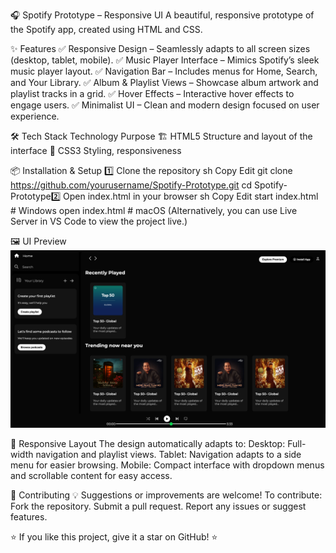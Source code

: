 🎧 Spotify Prototype – Responsive UI
A beautiful, responsive prototype of the Spotify app, created using HTML and CSS.


✨ Features
✅ Responsive Design – Seamlessly adapts to all screen sizes (desktop, tablet, mobile).
✅ Music Player Interface – Mimics Spotify’s sleek music player layout.
✅ Navigation Bar – Includes menus for Home, Search, and Your Library.
✅ Album & Playlist Views – Showcase album artwork and playlist tracks in a grid.
✅ Hover Effects – Interactive hover effects to engage users.
✅ Minimalist UI – Clean and modern design focused on user experience.

🛠️ Tech Stack
Technology	Purpose
🏗 HTML5	Structure and layout of the interface
🎨 CSS3	Styling, responsiveness

📦 Installation & Setup
1️⃣ Clone the repository
sh
Copy
Edit
git clone https://github.com/yourusername/Spotify-Prototype.git
cd Spotify-Prototype2️⃣ Open index.html in your browser
sh
Copy
Edit
start index.html  # Windows
open index.html   # macOS
(Alternatively, you can use Live Server in VS Code to view the project live.)

🖼️ UI Preview
![My Image](https://github.com/harpreetkaur7879/SpotifyPrototype/blob/main/snapshot.png)

📐 Responsive Layout
The design automatically adapts to:
Desktop: Full-width navigation and playlist views.
Tablet: Navigation adapts to a side menu for easier browsing.
Mobile: Compact interface with dropdown menus and scrollable content for easy access.

🤝 Contributing
💡 Suggestions or improvements are welcome! To contribute:
Fork the repository.
Submit a pull request.
Report any issues or suggest features.


⭐ If you like this project, give it a star on GitHub! ⭐
